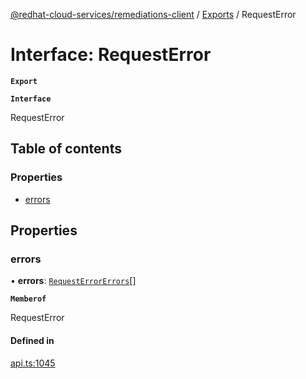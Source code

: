 [@redhat-cloud-services/remediations-client](../README.md) / [Exports](../modules.md) / RequestError

# Interface: RequestError

**`Export`**

**`Interface`**

RequestError

## Table of contents

### Properties

- [errors](RequestError.md#errors)

## Properties

### errors

• **errors**: [`RequestErrorErrors`](RequestErrorErrors.md)[]

**`Memberof`**

RequestError

#### Defined in

[api.ts:1045](https://github.com/RedHatInsights/javascript-clients/blob/master/packages/remediations/api.ts#L1045)
